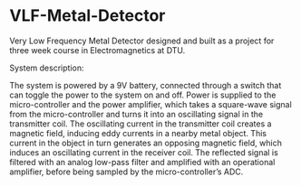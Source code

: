 # VLF-Metal-Detector
Very Low Frequency Metal Detector designed and built as a project for three week course in Electromagnetics at DTU.


System description:

The system is powered by a 9V battery, connected through a switch that can toggle the power 
to the system on and off. Power is supplied to the micro-controller and the power amplifier, 
which takes a square-wave signal from the micro-controller and turns it into an oscillating 
signal in the transmitter coil. The oscillating current in the transmitter coil creates a 
magnetic field, inducing eddy currents in a nearby metal object. This current in the object
in turn generates an opposing magnetic field, which induces an oscillating current in the 
receiver coil. The reflected signal is filtered with an analog low-pass filter and amplified 
with an operational amplifier, before being sampled by the micro-controller’s ADC.
